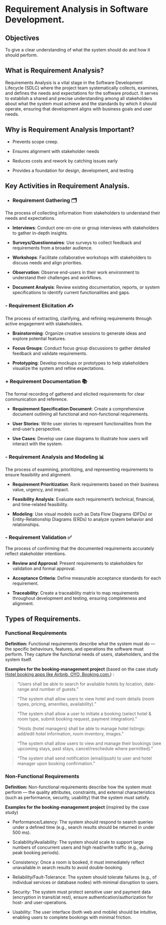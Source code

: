 # Requirement Analysis in Software Development.

## Objectives

To give a clear understanding of what the system should do and how it should perform.

## What is Requirement Analysis?

Requirements Analysis is a vital stage in the Software Development Lifecycle (SDLC) where the project team systematically collects, examines, and defines the needs and expectations for the software product. It serves to establish a shared and precise understanding among all stakeholders about what the system must achieve and the standards by which it should operate, ensuring that development aligns with business goals and user needs.

## Why is Requirement Analysis Important?

- Prevents scope creep.

- Ensures alignment with stakeholder needs

- Reduces costs and rework by catching issues early

- Provides a foundation for design, development, and testing

## Key Activities in Requirement Analysis.

- ### Requirement Gathering 🗂️

The process of collecting information from stakeholders to understand their needs and expectations.

- **Interviews**: Conduct one-on-one or group interviews with stakeholders to gather in-depth insights.

- **Surveys/Questionnaires**: Use surveys to collect feedback and requirements from a broader audience.

- **Workshops**: Facilitate collaborative workshops with stakeholders to discuss needs and align priorities.

- **Observation**: Observe end-users in their work environment to understand their challenges and workflows.

- **Document Analysis**: Review existing documentation, reports, or system specifications to identify current functionalities and gaps.

### - Requirement Elicitation ✍️

The process of extracting, clarifying, and refining requirements through active engagement with stakeholders.

- **Brainstorming**: Organize creative sessions to generate ideas and explore potential features.

- **Focus Groups**: Conduct focus group discussions to gather detailed feedback and validate requirements.

- **Prototyping**: Develop mockups or prototypes to help stakeholders visualize the system and refine expectations.

### + Requirement Documentation 📚

The formal recording of gathered and elicited requirements for clear communication and reference.

- **Requirement Specification Document**: Create a comprehensive document outlining all functional and non-functional requirements.

- **User Stories**: Write user stories to represent functionalities from the end-user’s perspective.

- **Use Cases**: Develop use case diagrams to illustrate how users will interact with the system.

### - Requirement Analysis and Modeling 📊

The process of examining, prioritizing, and representing requirements to ensure feasibility and alignment.

- **Requirement Prioritization**: Rank requirements based on their business value, urgency, and impact.

- **Feasibility Analysis**: Evaluate each requirement’s technical, financial, and time-related feasibility.

- **Modeling**: Use visual models such as Data Flow Diagrams (DFDs) or Entity-Relationship Diagrams (ERDs) to analyze system behavior and relationships.

### - Requirement Validation ✅

The process of confirming that the documented requirements accurately reflect stakeholder intentions.

- **Review and Approval**: Present requirements to stakeholders for validation and formal approval.

- **Acceptance Criteria**: Define measurable acceptance standards for each requirement.

- **Traceability**: Create a traceability matrix to map requirements throughout development and testing, ensuring completeness and alignment.

## Types of Requirements.

### Functional Requirements

**Definition:**
Functional requirements describe what the system must do — the specific behaviours, features, and operations the software must perform. They capture the functional needs of users, stakeholders, and the system itself.

**Examples for the booking-management project** (based on the case study [Hotel booking apps like Airbnb, OYO, Booking.com.](https://medium.com/nerd-for-tech/system-design-architecture-for-hotel-booking-apps-like-airbnb-oyo-6efb4f4dddd7)) :

> “Users shall be able to search for available hotels by location, date-range and number of guests.”

> “The system shall allow users to view hotel and room details (room types, pricing, amenities, availability).”

> “The system shall allow a user to initiate a booking (select hotel & room type, submit booking request, payment integration).”

> “Hosts (hotel managers) shall be able to manage hotel listings: add/edit hotel information, room inventory, images.”

> “The system shall allow users to view and manage their bookings (see upcoming stays, past stays, cancel/reschedule where permitted).”

> “The system shall send notification (email/push) to user and hotel manager upon booking confirmation.”

### Non-Functional Requirements

**Definition:**
Non-functional requirements describe how the system must perform — the quality attributes, constraints, and external characteristics (such as performance, security, usability) that the system must satisfy.

**Examples for the booking-management project** (inspired by the case study) 

+ Performance/Latency: The system should respond to search queries under a defined time (e.g., search results should be returned in under 500 ms).

+ Scalability/Availability: The system should scale to support large numbers of concurrent users and high read/write traffic (e.g., during peak booking periods).

+ Consistency: Once a room is booked, it must immediately reflect unavailable in search results to avoid double-booking.

+ Reliability/Fault-Tolerance: The system should tolerate failures (e.g., of individual services or database nodes) with minimal disruption to users.

+ Security: The system must protect sensitive user and payment data (encryption in transit/at rest), ensure authentication/authorization for host- and user-operations.

+ Usability: The user interface (both web and mobile) should be intuitive, enabling users to complete bookings with minimal friction.
